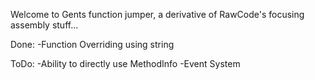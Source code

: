 Welcome to Gents function jumper, a derivative of RawCode's focusing assembly stuff...

Done:
-Function Overriding using string

ToDo:
-Ability to directly use MethodInfo
-Event System 